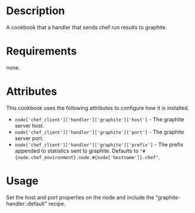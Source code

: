 Description
===========

A cookbook that a handler that sends chef run results to graphite.

Requirements
============

none.

Attributes
==========

This cookbook uses the following attributes to configure how it is installed.

* `node['chef_client']['handler']['graphite']['host']` - The graphite server host.
* `node['chef_client']['handler']['graphite']['port']` - The graphite server port.
* `node['chef_client']['handler']['graphite']['prefix']` - The prefix appended to statistics sent to graphite. Defaults to `"#{node.chef_environment}.node.#{node['hostname']}.chef"`.

Usage
=====

Set the host and port properties on the node and include the "graphite-handler::default" recipe.